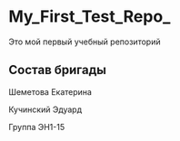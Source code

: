 # My_First_Test_Repo_
Это мой первый учебный репозиторий

## Состав бригады 
Шеметова  Екатерина

Кучинский Эдуард

Группа ЭН1-15
